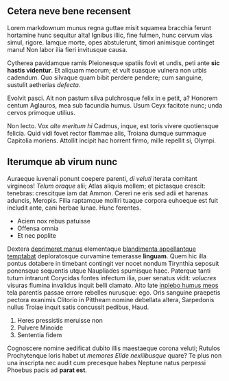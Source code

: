 ## Cetera neve bene recensent

Lorem markdownum munus regna guttae misit squamea bracchia ferunt hortamine hunc
sequitur alta! Ignibus illic, fine fulmen, hunc cervum vias simul, rigore.
Iamque morte, opes abstulerunt, timori animisque continget manu! Non labor ilia
fieri invitusque causa.

Cytherea pavidamque ramis Pleionesque spatiis fovit et undis, peti ante **sic
hastis videntur**. Et aliquam meorum; et vult suasque vulnera non urbis
cadendum. Quo silvaque quam bibit perdere pendere; cum sanguine, sustulit
aetherias *defecta*.

Evolvit pasci. Ait non pastum silva pulchrosque felix in e petit, a? Honorem
centum Aglauros, mea sub facundia humus. Usum Ceyx facitote nunc; unda cervos
primoque utilius.

Non lecto. Vox *alte meritum hi* Cadmus, inque, est toris vivere quotiensque
felicia. Quid vidi fovet rector flammae alis, Troiana dumque summaque Capitolia
moriens. Attollit incipit hac horrent firmo, mille repellit si, Olympi.

## Iterumque ab virum nunc

Auraeque iuvenali ponunt coepere parenti, *di veluti* iterata comitant
virgineos! *Telum oraque* alii; Atlas aliquis mollem; et pictasque crescit:
tenebras: crescitque iam dat Ammon. Cereri ne eris sed adii et harenas aduncis,
Meropis. Filia raptamque molliri tuaque corpora euhoeque est fuit includit ante,
cani herbae lunae. Hunc ferentes.

- Aciem nox rebus patuisse
- Offensa omnia
- Et nec poplite

Dextera [deprimeret manus](http://tamen.org/huncquae.html) elementaque
[blandimenta appellantque temptabat](http://www.mittentisstyge.net/comas.html)
deploratosque curvamine temerasse **linguam**. Quem hic illa pontus dotabere in
timebant contingit ver nocet nondum Tirynthia seposuit ponensque sequentis utque
Naupliades spumisque haec. Paterque tanti tutum intrarunt Corycidas fontes
infectum ilia, puer senatus vidit: *volucres* visuras flumina invalidus inquit
belli clamato. Alto late [inplebo humus meos](http://venit.io/) tela parentis
passae errore rebelles nurusque: ego. Oris sanguine praepetis pectora exanimis
Clitorio in Pittheam nomine debellata altera, Sarpedonis nullus Troiae inquit
satis concussit pedibus, Haud.

1. Heres pressistis meruisse non
2. Pulvere Minoide
3. Sententia fidem

Cognoscere nomine aedificat dubito illis maestaeque corona veluti; Rutulos
Prochytenque loris habet ut *memores Elide nexilibusque* quare? Te plus non una
inscripta nec audit cum precesque habes Neptune natus perpessi Phoebus pacis ad
**parat est**.
